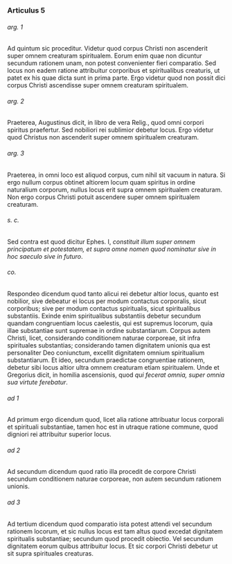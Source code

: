 ### Articulus 5

###### arg. 1
Ad quintum sic proceditur. Videtur quod corpus Christi non ascenderit super omnem creaturam spiritualem. Eorum enim quae non dicuntur secundum rationem unam, non potest convenienter fieri comparatio. Sed locus non eadem ratione attribuitur corporibus et spiritualibus creaturis, ut patet ex his quae dicta sunt in prima parte. Ergo videtur quod non possit dici corpus Christi ascendisse super omnem creaturam spiritualem.

###### arg. 2
Praeterea, Augustinus dicit, in libro de vera Relig., quod omni corpori spiritus praefertur. Sed nobiliori rei sublimior debetur locus. Ergo videtur quod Christus non ascenderit super omnem spiritualem creaturam.

###### arg. 3
Praeterea, in omni loco est aliquod corpus, cum nihil sit vacuum in natura. Si ergo nullum corpus obtinet altiorem locum quam spiritus in ordine naturalium corporum, nullus locus erit supra omnem spiritualem creaturam. Non ergo corpus Christi potuit ascendere super omnem spiritualem creaturam.

###### s. c.
Sed contra est quod dicitur Ephes. I, *constituit illum super omnem principatum et potestatem, et supra omne nomen quod nominatur sive in hoc saeculo sive in futuro*.

###### co.
Respondeo dicendum quod tanto alicui rei debetur altior locus, quanto est nobilior, sive debeatur ei locus per modum contactus corporalis, sicut corporibus; sive per modum contactus spiritualis, sicut spiritualibus substantiis. Exinde enim spiritualibus substantiis debetur secundum quandam congruentiam locus caelestis, qui est supremus locorum, quia illae substantiae sunt supremae in ordine substantiarum. Corpus autem Christi, licet, considerando conditionem naturae corporeae, sit infra spirituales substantias; considerando tamen dignitatem unionis qua est personaliter Deo coniunctum, excellit dignitatem omnium spiritualium substantiarum. Et ideo, secundum praedictae congruentiae rationem, debetur sibi locus altior ultra omnem creaturam etiam spiritualem. Unde et Gregorius dicit, in homilia ascensionis, quod *qui fecerat omnia, super omnia sua virtute ferebatur*.

###### ad 1
Ad primum ergo dicendum quod, licet alia ratione attribuatur locus corporali et spirituali substantiae, tamen hoc est in utraque ratione commune, quod digniori rei attribuitur superior locus.

###### ad 2
Ad secundum dicendum quod ratio illa procedit de corpore Christi secundum conditionem naturae corporeae, non autem secundum rationem unionis.

###### ad 3
Ad tertium dicendum quod comparatio ista potest attendi vel secundum rationem locorum, et sic nullus locus est tam altus quod excedat dignitatem spiritualis substantiae; secundum quod procedit obiectio. Vel secundum dignitatem eorum quibus attribuitur locus. Et sic corpori Christi debetur ut sit supra spirituales creaturas.

